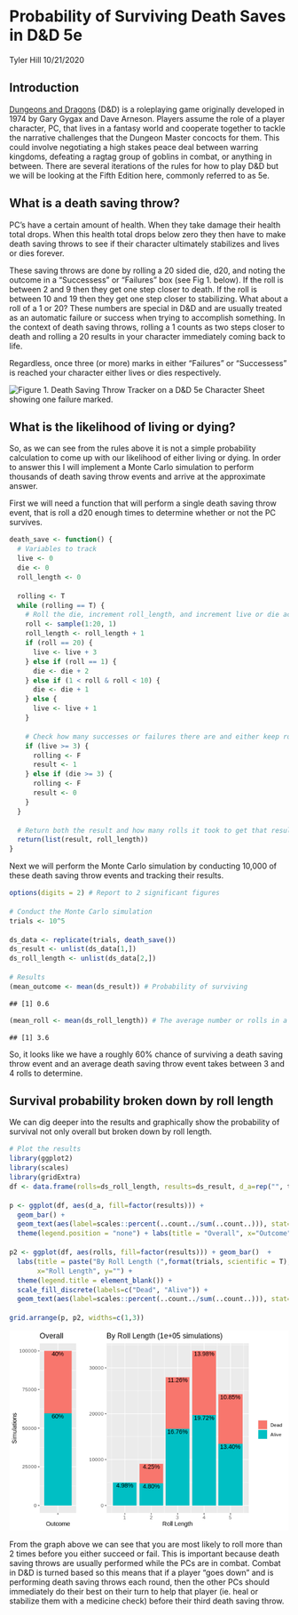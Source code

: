 Probability of Surviving Death Saves in D\&D 5e
================
Tyler Hill
10/21/2020

## Introduction

[Dungeons and
Dragons](https://en.wikipedia.org/wiki/Dungeons_%26_Dragons) (D\&D) is a
roleplaying game originally developed in 1974 by Gary Gygax and Dave
Arneson. Players assume the role of a player character, PC, that lives
in a fantasy world and cooperate together to tackle the narrative
challenges that the Dungeon Master concocts for them. This could involve
negotiating a high stakes peace deal between warring kingdoms, defeating
a ragtag group of goblins in combat, or anything in between. There are
several iterations of the rules for how to play D\&D but we will be
looking at the Fifth Edition here, commonly referred to as 5e.

## What is a death saving throw?

PC’s have a certain amount of health. When they take damage their health
total drops. When this health total drops below zero they then have to
make death saving throws to see if their character ultimately stabilizes
and lives or dies forever.

These saving throws are done by rolling a 20 sided die, d20, and noting
the outcome in a “Successess” or “Failures” box (see Fig 1. below). If
the roll is between 2 and 9 then they get one step closer to death. If
the roll is between 10 and 19 then they get one step closer to
stabilizing. What about a roll of a 1 or 20? These numbers are special
in D\&D and are usually treated as an automatic failure or success when
trying to accomplish something. In the context of death saving throws,
rolling a 1 counts as two steps closer to death and rolling a 20 results
in your character immediately coming back to life.

Regardless, once three (or more) marks in either “Failures” or
“Successess” is reached your character either lives or dies
respectively.

![Figure 1. Death Saving Throw Tracker on a D\&D 5e Character Sheet
showing one failure marked.](death_save_box.png)

## What is the likelihood of living or dying?

So, as we can see from the rules above it is not a simple probability
calculation to come up with our likelihood of either living or dying. In
order to answer this I will implement a Monte Carlo simulation to
perform thousands of death saving throw events and arrive at the
approximate answer.

First we will need a function that will perform a single death saving
throw event, that is roll a d20 enough times to determine whether or not
the PC survives.

``` r
death_save <- function() {
  # Variables to track
  live <- 0
  die <- 0
  roll_length <- 0
  
  rolling <- T
  while (rolling == T) {
    # Roll the die, increment roll_length, and increment live or die accordingly
    roll <- sample(1:20, 1)
    roll_length <- roll_length + 1
    if (roll == 20) {
      live <- live + 3
    } else if (roll == 1) {
      die <- die + 2
    } else if (1 < roll & roll < 10) {
      die <- die + 1
    } else {
      live <- live + 1
    }
    
    # Check how many successes or failures there are and either keep rolling or not
    if (live >= 3) {
      rolling <- F
      result <- 1
    } else if (die >= 3) {
      rolling <- F
      result <- 0
    }
  }
  
  # Return both the result and how many rolls it took to get that result in a list
  return(list(result, roll_length))
}
```

Next we will perform the Monte Carlo simulation by conducting 10,000 of
these death saving throw events and tracking their results.

``` r
options(digits = 2) # Report to 2 significant figures

# Conduct the Monte Carlo simulation
trials <- 10^5

ds_data <- replicate(trials, death_save())
ds_result <- unlist(ds_data[1,])
ds_roll_length <- unlist(ds_data[2,])

# Results
(mean_outcome <- mean(ds_result)) # Probability of surviving
```

    ## [1] 0.6

``` r
(mean_roll <- mean(ds_roll_length)) # The average number or rolls in a death saving throw event
```

    ## [1] 3.6

So, it looks like we have a roughly 60% chance of surviving a death
saving throw event and an average death saving throw event takes between
3 and 4 rolls to determine.

## Survival probability broken down by roll length

We can dig deeper into the results and graphically show the probability
of survival not only overall but broken down by roll length.

``` r
# Plot the results
library(ggplot2)
library(scales)
library(gridExtra)
df <- data.frame(rolls=ds_roll_length, results=ds_result, d_a=rep("", trials))

p <- ggplot(df, aes(d_a, fill=factor(results))) + 
  geom_bar() +
  geom_text(aes(label=scales::percent(..count../sum(..count..))), stat='count', position="stack", vjust=1.2) +
  theme(legend.position = "none") + labs(title = "Overall", x="Outcome", y="Simulations")

p2 <- ggplot(df, aes(rolls, fill=factor(results))) + geom_bar()  + 
  labs(title = paste("By Roll Length (",format(trials, scientific = T), " simulations)", sep=""), 
       x="Roll Length", y="") +
  theme(legend.title = element_blank()) + 
  scale_fill_discrete(labels=c("Dead", "Alive")) +
  geom_text(aes(label=scales::percent(..count../sum(..count..))), stat='count', position="stack", vjust=1.2) 

grid.arrange(p, p2, widths=c(1,3))
```

![](death_save_probs_files/figure-gfm/unnamed-chunk-3-1.png)<!-- -->

From the graph above we can see that you are most likely to roll more
than 2 times before you either succeed or fail. This is important
because death saving throws are usually performed while the PCs are in
combat. Combat in D\&D is turned based so this means that if a player
“goes down” and is performing death saving throws each round, then the
other PCs should immediately do their best on their turn to help that
player (ie. heal or stabilize them with a medicine check) before their
third death saving throw.
